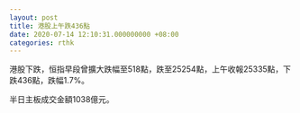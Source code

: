 ```yaml
---
layout: post
title: 港股上午跌436點
date: 2020-07-14 12:10:31.000000000 +08:00
categories: rthk
---
```


港股下跌，恒指早段曾擴大跌幅至518點，跌至25254點，上午收報25335點，下跌436點，跌幅1.7%。

半日主板成交金額1038億元。
